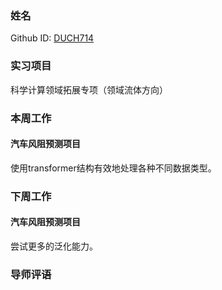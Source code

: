 ### 姓名
Github ID: [DUCH714](https://github.com/DUCH714)
### 实习项目
科学计算领域拓展专项（领域流体方向）
### 本周工作
#### 汽车风阻预测项目

使用transformer结构有效地处理各种不同数据类型。

### 下周工作
#### 汽车风阻预测项目
尝试更多的泛化能力。

### 导师评语

